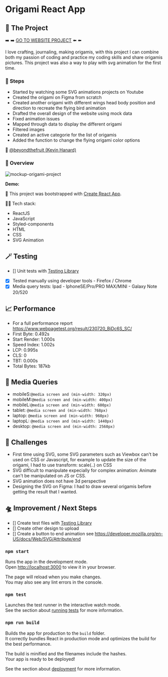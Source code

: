 # Origami React App

## 🧶 The Project

➡️ ➡️ [GO TO WEBSITE PROJECT](https://origami-kevin.netlify.app/) ⬅️ ⬅️

I love crafting, journaling, making origamis, with this project I can combine both my passion of coding and practice my coding skills and share origamis pictures.
This project was also a way to play with svg animation for the first time.

### 👟 Steps

- Started by watching some SVG animations projects on Youtube
- Created the origami on Figma from scratch
- Created another origami with different wings head body position and direction to recreate the flying bird animation
- Drafted the overall design of the website using mock data
- Fixed animation issues
- Mapped through data to display the different origami
- Filtered images
- Created an active categorie for the list of origamis
- Added the function to change the flying origami color options

🍐 [@beyondthefruit (Kevin Hanard)](https://github.com/beyondthefruit)

### 🎥 Overview

![mockup-origami-project]()

**Demo:**

🚀 This project was bootstrapped with [Create React App](https://github.com/facebook/create-react-app).

🧚🏻 Tech stack:

- ReactJS
- JavaScript
- Styled-components
- HTML
- CSS
- SVG Animation

## 🪄 Testing

- [] Unit tests with [Testing Library](https://testing-library.com/)
- [x] Tested manually using developer tools - Firefox / Chrome
- [x] Media query tests: Ipad - IphoneSE/Pro/PRO MAX/MINI - Galaxy Note 20/520

## 📈 Performance

- For a full performance report https://www.webpagetest.org/result/230720_BiDc6S_SC/
- First Byte: 0.492s
- Start Render: 1.000s
- Speed Index: 1.002s
- LCP: 0.995s
- CLS: 0
- TBT: 0.000s
- Total Bytes: 187kb

## 📱 Media Queries

- mobileS:`@media screen and (min-width: 320px)`
- mobileM:`@media screen and (min-width: 400px)`
- mobileL:`@media screen and (min-width: 600px)`
- tablet: `@media screen and (min-width: 768px)`
- laptop: `@media screen and (min-width: 960px)`
- laptopL: `@media screen and (min-width: 1440px)`
- desktop: `@media screen and (min-width: 2560px)`

## 🌵 Challenges

- First time using SVG, some SVG parameters such as Viewbox can't be used on CSS or Javascript, for example to update the size of the origami, I had to use transform: scale(..) on CSS
- SVG difficult to manipulate expecially for complex animation: Animate can't be manipulated on JS or CSS.
- SVG animation does not have 3d perspective
- Designing the SVG on Figma: I had to draw several origamis before getting the result that I wanted.

## 🛸 Improvement / Next Steps

- [] Create test files with [Testing Library](https://testing-library.com/)
- [] Create other design to upload
- [] Create a button to end animation see https://developer.mozilla.org/en-US/docs/Web/SVG/Attribute/end

### `npm start`

Runs the app in the development mode.\
Open [http://localhost:3000](http://localhost:3000) to view it in your browser.

The page will reload when you make changes.\
You may also see any lint errors in the console.

### `npm test`

Launches the test runner in the interactive watch mode.\
See the section about [running tests](https://facebook.github.io/create-react-app/docs/running-tests) for more information.

### `npm run build`

Builds the app for production to the `build` folder.\
It correctly bundles React in production mode and optimizes the build for the best performance.

The build is minified and the filenames include the hashes.\
Your app is ready to be deployed!

See the section about [deployment](https://facebook.github.io/create-react-app/docs/deployment) for more information.
